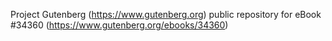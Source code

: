 Project Gutenberg (https://www.gutenberg.org) public repository for eBook #34360 (https://www.gutenberg.org/ebooks/34360)
